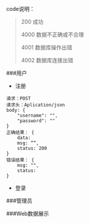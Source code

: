code说明：
> 200 成功
> 
> 4000 数据不正确或不合理
> 
> 4001 数据库操作出错
> 
> 4002 数据库连接出错
> 

###用户
- 注册
```
请求：POST
请求头：Aplication/json
body: {
    "username": "",
    "password": ""
}
正确结果： { 
    data:
    msg: “”,
    status: 200
}
错误结果： {
    msg: "",
    status: 
}
```
- 登录

###管理员


###Web数据展示